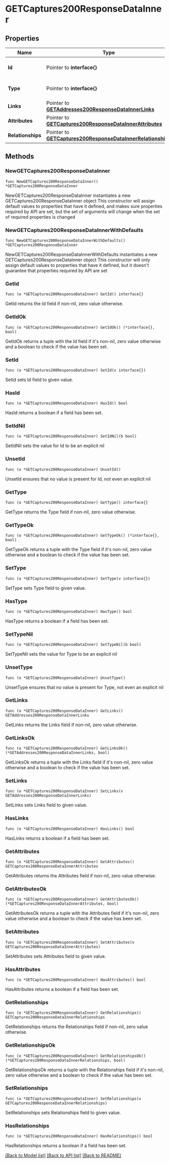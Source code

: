 # GETCaptures200ResponseDataInner

## Properties

Name | Type | Description | Notes
------------ | ------------- | ------------- | -------------
**Id** | Pointer to **interface{}** | The resource&#39;s id | [optional] 
**Type** | Pointer to **interface{}** | The resource&#39;s type | [optional] 
**Links** | Pointer to [**GETAddresses200ResponseDataInnerLinks**](GETAddresses200ResponseDataInnerLinks.md) |  | [optional] 
**Attributes** | Pointer to [**GETCaptures200ResponseDataInnerAttributes**](GETCaptures200ResponseDataInnerAttributes.md) |  | [optional] 
**Relationships** | Pointer to [**GETCaptures200ResponseDataInnerRelationships**](GETCaptures200ResponseDataInnerRelationships.md) |  | [optional] 

## Methods

### NewGETCaptures200ResponseDataInner

`func NewGETCaptures200ResponseDataInner() *GETCaptures200ResponseDataInner`

NewGETCaptures200ResponseDataInner instantiates a new GETCaptures200ResponseDataInner object
This constructor will assign default values to properties that have it defined,
and makes sure properties required by API are set, but the set of arguments
will change when the set of required properties is changed

### NewGETCaptures200ResponseDataInnerWithDefaults

`func NewGETCaptures200ResponseDataInnerWithDefaults() *GETCaptures200ResponseDataInner`

NewGETCaptures200ResponseDataInnerWithDefaults instantiates a new GETCaptures200ResponseDataInner object
This constructor will only assign default values to properties that have it defined,
but it doesn't guarantee that properties required by API are set

### GetId

`func (o *GETCaptures200ResponseDataInner) GetId() interface{}`

GetId returns the Id field if non-nil, zero value otherwise.

### GetIdOk

`func (o *GETCaptures200ResponseDataInner) GetIdOk() (*interface{}, bool)`

GetIdOk returns a tuple with the Id field if it's non-nil, zero value otherwise
and a boolean to check if the value has been set.

### SetId

`func (o *GETCaptures200ResponseDataInner) SetId(v interface{})`

SetId sets Id field to given value.

### HasId

`func (o *GETCaptures200ResponseDataInner) HasId() bool`

HasId returns a boolean if a field has been set.

### SetIdNil

`func (o *GETCaptures200ResponseDataInner) SetIdNil(b bool)`

 SetIdNil sets the value for Id to be an explicit nil

### UnsetId
`func (o *GETCaptures200ResponseDataInner) UnsetId()`

UnsetId ensures that no value is present for Id, not even an explicit nil
### GetType

`func (o *GETCaptures200ResponseDataInner) GetType() interface{}`

GetType returns the Type field if non-nil, zero value otherwise.

### GetTypeOk

`func (o *GETCaptures200ResponseDataInner) GetTypeOk() (*interface{}, bool)`

GetTypeOk returns a tuple with the Type field if it's non-nil, zero value otherwise
and a boolean to check if the value has been set.

### SetType

`func (o *GETCaptures200ResponseDataInner) SetType(v interface{})`

SetType sets Type field to given value.

### HasType

`func (o *GETCaptures200ResponseDataInner) HasType() bool`

HasType returns a boolean if a field has been set.

### SetTypeNil

`func (o *GETCaptures200ResponseDataInner) SetTypeNil(b bool)`

 SetTypeNil sets the value for Type to be an explicit nil

### UnsetType
`func (o *GETCaptures200ResponseDataInner) UnsetType()`

UnsetType ensures that no value is present for Type, not even an explicit nil
### GetLinks

`func (o *GETCaptures200ResponseDataInner) GetLinks() GETAddresses200ResponseDataInnerLinks`

GetLinks returns the Links field if non-nil, zero value otherwise.

### GetLinksOk

`func (o *GETCaptures200ResponseDataInner) GetLinksOk() (*GETAddresses200ResponseDataInnerLinks, bool)`

GetLinksOk returns a tuple with the Links field if it's non-nil, zero value otherwise
and a boolean to check if the value has been set.

### SetLinks

`func (o *GETCaptures200ResponseDataInner) SetLinks(v GETAddresses200ResponseDataInnerLinks)`

SetLinks sets Links field to given value.

### HasLinks

`func (o *GETCaptures200ResponseDataInner) HasLinks() bool`

HasLinks returns a boolean if a field has been set.

### GetAttributes

`func (o *GETCaptures200ResponseDataInner) GetAttributes() GETCaptures200ResponseDataInnerAttributes`

GetAttributes returns the Attributes field if non-nil, zero value otherwise.

### GetAttributesOk

`func (o *GETCaptures200ResponseDataInner) GetAttributesOk() (*GETCaptures200ResponseDataInnerAttributes, bool)`

GetAttributesOk returns a tuple with the Attributes field if it's non-nil, zero value otherwise
and a boolean to check if the value has been set.

### SetAttributes

`func (o *GETCaptures200ResponseDataInner) SetAttributes(v GETCaptures200ResponseDataInnerAttributes)`

SetAttributes sets Attributes field to given value.

### HasAttributes

`func (o *GETCaptures200ResponseDataInner) HasAttributes() bool`

HasAttributes returns a boolean if a field has been set.

### GetRelationships

`func (o *GETCaptures200ResponseDataInner) GetRelationships() GETCaptures200ResponseDataInnerRelationships`

GetRelationships returns the Relationships field if non-nil, zero value otherwise.

### GetRelationshipsOk

`func (o *GETCaptures200ResponseDataInner) GetRelationshipsOk() (*GETCaptures200ResponseDataInnerRelationships, bool)`

GetRelationshipsOk returns a tuple with the Relationships field if it's non-nil, zero value otherwise
and a boolean to check if the value has been set.

### SetRelationships

`func (o *GETCaptures200ResponseDataInner) SetRelationships(v GETCaptures200ResponseDataInnerRelationships)`

SetRelationships sets Relationships field to given value.

### HasRelationships

`func (o *GETCaptures200ResponseDataInner) HasRelationships() bool`

HasRelationships returns a boolean if a field has been set.


[[Back to Model list]](../README.md#documentation-for-models) [[Back to API list]](../README.md#documentation-for-api-endpoints) [[Back to README]](../README.md)


